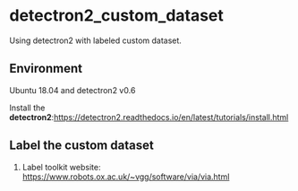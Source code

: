 # detectron2_custom_dataset
Using detectron2 with labeled custom dataset.
## Environment
Ubuntu 18.04 and detectron2 v0.6

Install the **detectron2**:https://detectron2.readthedocs.io/en/latest/tutorials/install.html
## Label the custom dataset
1. Label toolkit website:
https://www.robots.ox.ac.uk/~vgg/software/via/via.html
